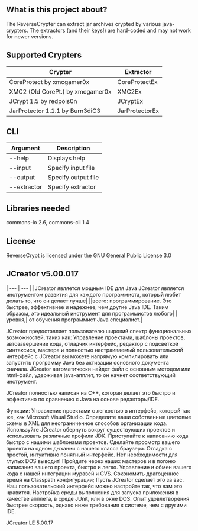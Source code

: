 ## What is this project about?
The ReverseCrypter can extract jar archives crypted by various java-crypters. The extractors (and their keys!) are hard-coded and may not work for newer versions.

## Supported Crypters
| Crypter | Extractor |
| --- | --- |
| CoreProtect by xmcgamer0x | CoreProtectEx |
| XMC2 (Old CorePt.) by xmcgamer0x | XMC2Ex |
| JCrypt 1.5 by redpois0n | JCryptEx |
| JarProtector 1.1.1 by Burn3diC3 | JarProtectorEx |

## CLI
| Argument | Description |
| --- | --- |
| --help | Displays help |
| --input | Specify input file |
| --output | Specify output file |
| --extractor | Specify extractor |

## Libraries needed
commons-io 2.6, commons-cli 1.4

## License
ReverseCrypt is licensed under the GNU General Public License 3.0
## JCreator v5.00.017
| --- | --- |
|JCreator является мощным IDE для Java JCreator является инструментом развития для каждого программиста, который любит делать то, что он делает лучше| ||всего: программирование. Это быстрее, эффективнее и надежнее, чем другие Java IDE. Таким образом, это идеальный инструмент для программистов любого| |уровня,| от обучения программист Java специалист.|

JCreator предоставляет пользователю широкий спектр функциональных возможностей, таких как: Управление проектами, шаблоны проектов, автозавершение кода, отладчик интерфейс, редактор с подсветкой синтаксиса, мастера и полностью настраиваемый пользовательский интерфейс с JCreator вы можете напрямую компилировать или запустить программу Java без активации основного документа сначала. JCreator автоматически найдет файл с основным методом или html-файл, удерживая java-апплет, то он начнет соответствующий инструмент.

JCreator полностью написан на C++, которая делает это быстро и эффективно по сравнению с Java на основе редакторы/IDE.

Функции: Управление проектами с легкостью в интерфейс, который так же, как Microsoft Visual Studio.
Определите ваши собственные цветовые схемы в XML для неограниченное способов организации кода.
Используйте JCreator обернуть вокруг существующих проектов и использовать различные профили JDK.
Приступайте к написанию кода быстро с нашими шаблонами проектов.
Сделайте просмотр вашего проекта на одном дыхании с нашего класса браузера.
Отладка с простой, интуитивно понятный интерфейс. Нет необходимости для глупых DOS выводит!
Пройдите через наших мастеров и в погоню написания вашего проекта, быстро и легко.
Управление и обмен вашего кода с нашей интеграции муравей и CVS.
Сэкономить драгоценное время на Classpath конфигурации; Пусть JCreator сделает это за вас.
Наш пользовательский интерфейс можно настройте так, что вам это нравится.
Настройка среды выполнения для запуска приложения в качестве апплета, в среде JUnit, или в окне DOS.
Опыт удовлетворения быстрее скорость, однако ниже требования к системе, чем с другими IDE.

JCreator LE 5.00.17

